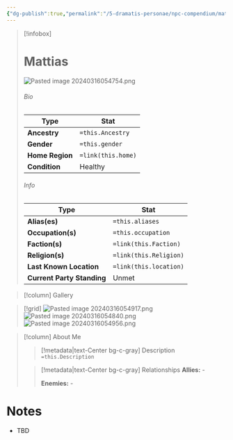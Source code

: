 ```yaml
---
{"dg-publish":true,"permalink":"/5-dramatis-personae/npc-compendium/mattias/"}
---
```



> [!infobox]
> # Mattias
> ![Pasted image 20240316054754.png](/img/user/x.%20Assets/Attachments/Pasted%20image%2020240316054754.png)
> ###### Bio
> Type |  Stat |
> ---|---|
> **Ancestry** | `=this.Ancestry` |
> **Gender** | `=this.gender` |
> **Home Region** | `=link(this.home)` |
> **Condition** | Healthy |
> ###### Info
> Type |  Stat |
> ---|---|
> **Alias(es)** | `=this.aliases` |
> **Occupation(s)** | `=this.occupation` |
> **Faction(s)** | `=link(this.Faction)` |
> **Religion(s)** | `=link(this.Religion)` |
> **Last Known Location** | `=link(this.location)` |
> **Current Party Standing** | Unmet |

> [!column] Gallery 


> [!grid] 
> ![Pasted image 20240316054917.png](/img/user/x.%20Assets/Attachments/Pasted%20image%2020240316054917.png)
> ![Pasted image 20240316054840.png](/img/user/x.%20Assets/Attachments/Pasted%20image%2020240316054840.png)
> ![Pasted image 20240316054956.png](/img/user/x.%20Assets/Attachments/Pasted%20image%2020240316054956.png)

> [!column] About Me
>> [!metadata|text-Center bg-c-gray] Description
>> `=this.Description`
>
>> [!metadata|text-Center bg-c-gray] Relationships
>> **Allies:** -
>>
>> **Enemies:** -

# Notes

- TBD


